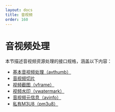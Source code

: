 ```yaml
---
layout: docs
title: 音视频
order: 160
---
```


<a id="avFop"></a>
# 音视频处理

本节描述音视频资源处理的接口规格，涵盖以下内容：  

* [基本音视频处理（avthumb）][avthumbHref]
* [音视频切片][segtimeHref]
* [视频截图（vframe）][vframeHref]
* [视频水印（vwatermark）][videoWatermarkHref]
* [音视频元信息（avinfo）][avinfoHref]
* [私有M3U8（pm3u8）][pm3u8Href]

[avthumbHref]:          avthumb.html            "基本音视频处理"
[segtimeHref]:          segtime.html            "音视频切片"
[vframeHref]:           vframe.html             "视频截图"
[videoWatermarkHref]:   video-watermark.html    "视频水印"
[avinfoHref]:           avinfo.html             "音视频元信息"
[pm3u8Href]:            pm3u8.html              "私有M3U8"
